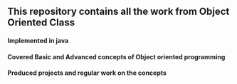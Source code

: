 ## This repository contains all the work from Object Oriented Class
#### Implemented in java 
#### Covered Basic and Advanced concepts of Object oriented programming
#### Produced projects and regular work on the concepts